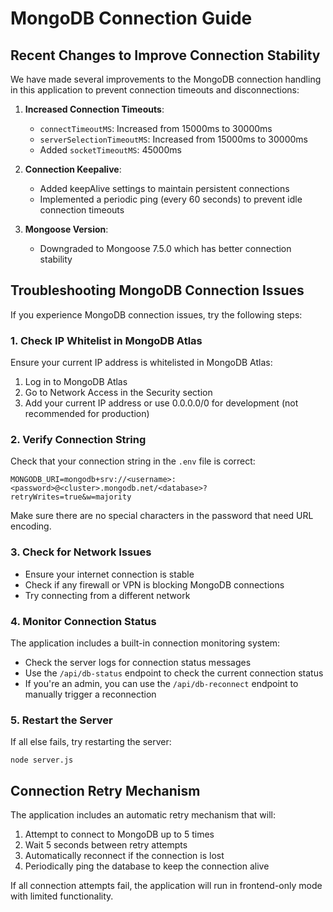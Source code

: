 # MongoDB Connection Guide

## Recent Changes to Improve Connection Stability

We have made several improvements to the MongoDB connection handling in this application to prevent connection timeouts and disconnections:

1. **Increased Connection Timeouts**:
   - `connectTimeoutMS`: Increased from 15000ms to 30000ms
   - `serverSelectionTimeoutMS`: Increased from 15000ms to 30000ms
   - Added `socketTimeoutMS`: 45000ms

2. **Connection Keepalive**:
   - Added keepAlive settings to maintain persistent connections
   - Implemented a periodic ping (every 60 seconds) to prevent idle connection timeouts

3. **Mongoose Version**:
   - Downgraded to Mongoose 7.5.0 which has better connection stability

## Troubleshooting MongoDB Connection Issues

If you experience MongoDB connection issues, try the following steps:

### 1. Check IP Whitelist in MongoDB Atlas

Ensure your current IP address is whitelisted in MongoDB Atlas:

1. Log in to MongoDB Atlas
2. Go to Network Access in the Security section
3. Add your current IP address or use 0.0.0.0/0 for development (not recommended for production)

### 2. Verify Connection String

Check that your connection string in the `.env` file is correct:

```
MONGODB_URI=mongodb+srv://<username>:<password>@<cluster>.mongodb.net/<database>?retryWrites=true&w=majority
```

Make sure there are no special characters in the password that need URL encoding.

### 3. Check for Network Issues

- Ensure your internet connection is stable
- Check if any firewall or VPN is blocking MongoDB connections
- Try connecting from a different network

### 4. Monitor Connection Status

The application includes a built-in connection monitoring system:

- Check the server logs for connection status messages
- Use the `/api/db-status` endpoint to check the current connection status
- If you're an admin, you can use the `/api/db-reconnect` endpoint to manually trigger a reconnection

### 5. Restart the Server

If all else fails, try restarting the server:

```
node server.js
```

## Connection Retry Mechanism

The application includes an automatic retry mechanism that will:

1. Attempt to connect to MongoDB up to 5 times
2. Wait 5 seconds between retry attempts
3. Automatically reconnect if the connection is lost
4. Periodically ping the database to keep the connection alive

If all connection attempts fail, the application will run in frontend-only mode with limited functionality.